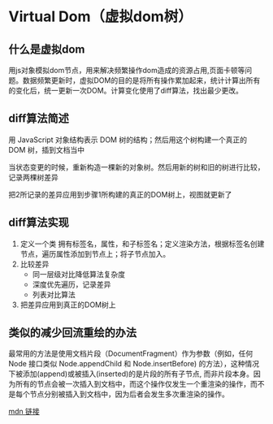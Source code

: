 # Virtual Dom（虚拟dom树）

## 什么是虚拟dom

用js对象模拟dom节点，用来解决频繁操作dom造成的资源占用,页面卡顿等问题。数据频繁更新时，虚拟DOM的目的是将所有操作累加起来，统计计算出所有的变化后，统一更新一次DOM。计算变化使用了diff算法，找出最少更改。

## diff算法简述

用 JavaScript 对象结构表示 DOM 树的结构；然后用这个树构建一个真正的 DOM 树，插到文档当中

当状态变更的时候，重新构造一棵新的对象树。然后用新的树和旧的树进行比较，记录两棵树差异

把2所记录的差异应用到步骤1所构建的真正的DOM树上，视图就更新了

## diff算法实现

1.  定义一个类 拥有标签名，属性，和子标签名；定义渲染方法，根据标签名创建节点，遍历属性添加到节点上；将子节点加入。
2.  比较差异
    -   同一层级对比降低算法复杂度
    -   深度优先遍历，记录差异
    -   列表对比算法
3.  把差异应用到真正的DOM树上

## 类似的减少回流重绘的办法

最常用的方法是使用文档片段（DocumentFragment）作为参数（例如，任何 Node 接口类似 Node.appendChild 和 Node.insertBefore) 的方法），这种情况下被添加(append)或被插入(inserted)的是片段的所有子节点, 而非片段本身。因为所有的节点会被一次插入到文档中，而这个操作仅发生一个重渲染的操作，而不是每个节点分别被插入到文档中，因为后者会发生多次重渲染的操作。

[mdn 链接](https://developer.mozilla.org/zh-CN/docs/Web/API/DocumentFragment)
